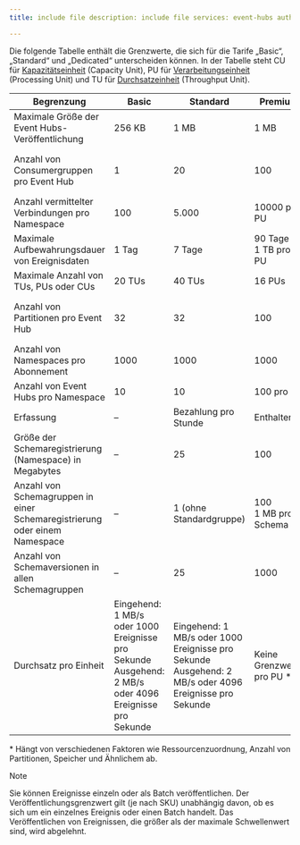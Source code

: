 ```yaml
---
title: include file description: include file services: event-hubs author: spelluru ms.service: event-hubs ms.topic: include ms.date: 05/25/2021 ms.author: spelluru ms.custom: "include file","fasttrack-edit","iot","event-hubs"

---
```


Die folgende Tabelle enthält die Grenzwerte, die sich für die Tarife „Basic“, „Standard“ und „Dedicated“ unterscheiden können. In der Tabelle steht CU für [Kapazitätseinheit](../event-hubs-dedicated-overview.md) (Capacity Unit), PU für [Verarbeitungseinheit](../event-hubs-scalability.md#processing-units) (Processing Unit) und TU für [Durchsatzeinheit](../event-hubs-scalability.md#throughput-units) (Throughput Unit). 

| Begrenzung | Basic | Standard | Premium |  Dediziert |
| ----- | ----- | -------- | -------- | --------- | 
| Maximale Größe der Event Hubs-Veröffentlichung | 256 KB | 1 MB | 1 MB |  1 MB |
| Anzahl von Consumergruppen pro Event Hub | 1 | 20 | 100 | 1000<br/>Kein Grenzwert pro CU  |
| Anzahl vermittelter Verbindungen pro Namespace | 100 | 5\.000 | 10000 pro PU | 100000 pro CU |
| Maximale Aufbewahrungsdauer von Ereignisdaten | 1 Tag | 7 Tage | 90 Tage<br/>1 TB pro PU | 90 Tage<br/>10 TB pro CU |
| Maximale Anzahl von TUs, PUs oder CUs |20 TUs | 40 TUs | 16 PUs | 20 CUs |
| Anzahl von Partitionen pro Event Hub | 32 | 32 | 100 | 1\.024 pro Event Hub<br/> 2000 pro CU |
| Anzahl von Namespaces pro Abonnement | 1000 | 1000 | 1000 | 1000 (50 pro CU) |
| Anzahl von Event Hubs pro Namespace | 10 | 10 | 100 pro PU | 1000 |
| Erfassung | – | Bezahlung pro Stunde | Enthalten | Enthalten |
| Größe der Schemaregistrierung (Namespace) in Megabytes | – | 25 | 100 | 1024 |
| Anzahl von Schemagruppen in einer Schemaregistrierung oder einem Namespace | – | 1 (ohne Standardgruppe) | 100 <br/>1 MB pro Schema | 1000<br/>1 MB pro Schema |
| Anzahl von Schemaversionen in allen Schemagruppen | – | 25 | 1000 | 10000 |
| Durchsatz pro Einheit | Eingehend: 1 MB/s oder 1000 Ereignisse pro Sekunde<br/>Ausgehend: 2 MB/s oder 4096 Ereignisse pro Sekunde | Eingehend: 1 MB/s oder 1000 Ereignisse pro Sekunde<br/>Ausgehend: 2 MB/s oder 4096 Ereignisse pro Sekunde | Keine Grenzwerte pro PU * | Keine Grenzwerte pro CU * |

\* Hängt von verschiedenen Faktoren wie Ressourcenzuordnung, Anzahl von Partitionen, Speicher und Ähnlichem ab. 
 

> [!NOTE]
> Sie können Ereignisse einzeln oder als Batch veröffentlichen. Der Veröffentlichungsgrenzwert gilt (je nach SKU) unabhängig davon, ob es sich um ein einzelnes Ereignis oder einen Batch handelt. Das Veröffentlichen von Ereignissen, die größer als der maximale Schwellenwert sind, wird abgelehnt.

